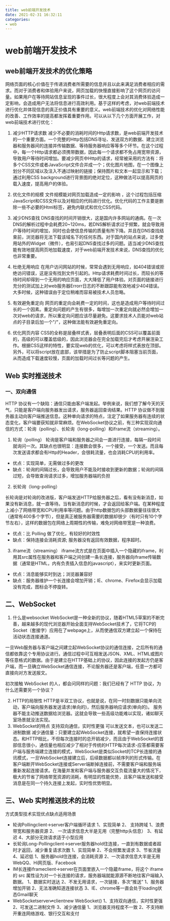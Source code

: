 ```yaml
---
title: web前端开发技术
date: 2021-02-31 16:32:11
categories:
- web
---
```

# web前端开发技术
## web前端开发技术的优化策略
网络页面的核心价值在于传递消费者所需要的信息并且以此来满足消费者相应的需求。而对于消费者和体验用户来说，网页加载的快慢直接影响了这个网页的访问量。如果用户在等待网站信息呈现的事件过长，很大程度上会对其消费体验造成一定影响，会造成用户无法将信息进行高效利用。基于这样的考虑，对web前端技术进行优化并体现信息的真正价值具有重要的意义。web前端技术的优化对网络性能的改善、工作效率的提高都发挥着重要作用。可以从以下几个方面开展工作，对web前端技术进行优化：

1. 减少HTTP请求数
减少不必要的消耗时间的Http请求数，是web前端开发技术的一个重要方面。一个完整的Http包括DNS寻址、发送双方的数据、建立浏览器和服务器间的连接并传输数据、等待服务器响应等等多个环节。在这个过程中，每一个Http请求都必须携带数据，因此每一个请求都不免占用宽带资源，导致用户等待时间增加。要减少网页中Http的请求，经常被采用的方法有：将多个CSS文件或者JavaScript文件合并成一个；优化图片地图，在一个图像上划分不同区域以及注入不通过映射的链接；保持图片和文本一起显示和下载；通过利用CSS background进行背景图的绝对定位，这种做法可以提高网页的载入速度，提高用户的体验。

2. 优化文件的规模
文件规模能对网页加载造成一定的影响 ，这个过程包括压缩JavaScript和CSS文件以及对相应的代码进行优化。优化代码的工作主要是删除一些不必要的Html标签，避免内联式和优化CSS代码。

3. 减少DNS查找
DNS查找的时间开销很大，这是国内许多网站的通病。在一次DNS的解析过程中会耗费20~120ms，若DNS解析请求过于频繁，就会导致用户等待时间的增加，同时也会使信息传输的质量有所下降。并且在DNS查找结束前，浏览器将无法下载该域名下的任何东西。对于国内的站点来说，过多使用站外的Widget（微件），也易引起DNS查找过多的问题。适当减少DNS查找能有效地提高网页地加载速度，对于web前端开发技术来说，DNS查找的优化也非常重要。

4. 杜绝无用响应
在用户访问网站的时候，常常会遇到无用响应，如404错误或拒绝访问错误，这是没有找到文件引起的。Http请求耗费时间过长，而较长的等待时间却得到一个无用的响应页面，大大降低了用户体验。对页面的链接进行充分的测试加上对web服务器Errorr日志的不断跟踪能有效地减少404错误。大多时候，这种错误由于定位稍难而容易被技术人员忽略。

5. 有效避免重定向
网页的重定向会耗费一定的时间，这也是造成用户等待时间过长的一个因素。重定向问题的产生有很多，每增加一次重定向就必然会增加一次对web的请求，所以重定向问题应该尽量避免。这要求技术人员能对web站点的子目录后加一个"/"，这种做法能有效避免重定向。

6. 优化网页内容
CSS的全称是层叠样式表，层叠表明后面的CSS可以覆盖前面的，高级的可以覆盖低级的，因此浏览器会在完全加载完后才考虑开展渲染工作。根据CSS这样的特性，要实现web的优化，可以考虑将样式表放在顶部。另外，可以将script放在底部，该举措是为了防止script脚本阻塞当前页面，从而造成下载速度较慢，页面的加载时间过长等问题的产生。

## Web 实时推送技术

### 一、双向通信
HTTP 协议有一个缺陷：通信只能由客户端发起。举例来说，我们想了解今天的天气，只能是客户端向服务器发出请求，服务器返回查询结果。HTTP 协议做不到服务器主动向客户端推送信息。这种单向请求的特点，注定了如果服务器有连续的状态变化，客户端要获知就非常麻烦。在WebSocket协议之前，有三种实现双向通信的方式：轮询（polling）、长轮询（long-polling）和iframe流（streaming）。

1. 轮询（polling）
轮询是客户端和服务器之间会一直进行连接，每隔一段时间就询问一次。其缺点也很明显：连接数会很多，一个接受，一个发送。而且每次发送请求都会有Http的Header，会很耗流量，也会消耗CPU的利用率。

- 优点：实现简单，无需做过多的更改
- 缺点：轮询的间隔过长，会导致用户不能及时接收到更新的数据；轮询的间隔过短，会导致查询请求过多，增加服务器端的负担

2. 长轮询（long-polling）

长轮询是对轮询的改进版，客户端发送HTTP给服务器之后，看有没有新消息，如果没有新消息，就一直等待。当有新消息的时候，才会返回给客户端。在某种程度上减小了网络带宽和CPU利用率等问题。由于http数据包的头部数据量往往很大（通常有400多个字节），但是真正被服务器需要的数据却很少（有时只有10个字节左右），这样的数据包在网络上周期性的传输，难免对网络带宽是一种浪费。

- 优点：比 Polling 做了优化，有较好的时效性
- 缺点：保持连接会消耗资源; 服务器没有返回有效数据，程序超时。

3. iframe流（streaming）
iframe流方式是在页面中插入一个隐藏的iframe，利用其src属性在服务器和客户端之间创建一条长连接，服务器向iframe传输数据（通常是HTML，内有负责插入信息的javascript），来实时更新页面。

- 优点：消息能够实时到达；浏览器兼容好
- 缺点：服务器维护一个长连接会增加开销；IE、chrome、Firefox会显示加载没有完成，图标会不停旋转。

## 二、WebSocket
1. 什么是websocket
WebSocket是一种全新的协议，随着HTML5草案的不断完善，越来越多的现代浏览器开始全面支持WebSocket技术了，它将TCP的Socket（套接字）应用在了webpage上，从而使通信双方建立起一个保持在活动状态连接通道。

一旦Web服务器与客户端之间建立起WebSocket协议的通信连接，之后所有的通信都依靠这个专用协议进行。通信过程中可互相发送JSON、XML、HTML或图片等任意格式的数据。由于是建立在HTTP基础上的协议，因此连接的发起方仍是客户端，而一旦确立WebSocket通信连接，不论服务器还是客户端，任意一方都可直接向对方发送报文。

初次接触 WebSocket 的人，都会问同样的问题：我们已经有了 HTTP 协议，为什么还需要另一个协议？

2. HTTP的局限性
HTTP是半双工协议，也就是说，在同一时刻数据只能单向流动，客户端向服务器发送请求(单向的)，然后服务器响应请求(单向的)。
服务器不能主动推送数据给浏览器。这就会导致一些高级功能难以实现，诸如聊天室场景就没法实现。
3. WebSocket的特点
支持双向通信，实时性更强
可以发送文本，也可以发送二进制数据
减少通信量：只要建立起WebSocket连接，就希望一直保持连接状态。和HTTP相比，不但每次连接时的总开销减少，而且由于WebSocket的首部信息很小，通信量也相应减少了相对于传统的HTTP每次请求-应答都需要客户端与服务端建立连接的模式，WebSocket是类似Socket的TCP长连接的通讯模式，一旦WebSocket连接建立后，后续数据都以帧序列的形式传输。在客户端断开WebSocket连接或Server端断掉连接前，不需要客户端和服务端重新发起连接请求。在海量并发和客户端与服务器交互负载流量大的情况下，极大的节省了网络带宽资源的消耗，有明显的性能优势，且客户端发送和接受消息是在同一个持久连接上发起，实时性优势明显。

## 三、Web 实时推送技术的比较
方式类型技术实现优点缺点适用场景
- 轮询Pollingclient→server客户端循环请求
1、实现简单 
2、 支持跨域
1、浪费带宽和服务器资源 
2、 一次请求信息大半是无用（完整http头信息） 
3、有延迟 
4、大部分无效请求适于小型应用
- 长轮询Long-Pollingclient→server服务器hold住连接，一直到有数据或者超时才返回，减少重复请求次数
1、实现简单 
2、不会频繁发请求 
3、节省流量 
4、延迟低
1、服务器hold住连接，会消耗资源 
2、一次请求信息大半是无用WebQQ、Hi网页版、Facebook 
- IM长连接iframeclient→server在页面里嵌入一个隐蔵iframe，将这个 iframe 的 src 属性设为对一个长连接的请求，服务器端就能源源不断地往客户端输入数据。
1、数据实时送达 
2、不发无用请求，一次链接，多次“推送”
1、服务器增加开销 
2、无法准确知道连接状态 
3、IE、chrome等一直会处于loading状态Gmail聊天
- WebSocketserver⇌clientnew WebSocket()
1、支持双向通信，实时性更强 
2、可发送二进制文件
3、减少通信量
1、浏览器支持程度不一致 
2、不支持断开重连网络游戏、银行交互和支付
